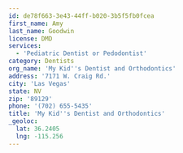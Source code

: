 ```yaml
---
id: de78f663-3e43-44ff-b020-3b5f5fb0fcea
first_name: Amy
last_name: Goodwin
license: DMD
services:
  - 'Pediatric Dentist or Pedodontist'
category: Dentists
org_name: 'My Kid''s Dentist and Orthodontics'
address: '7171 W. Craig Rd.'
city: 'Las Vegas'
state: NV
zip: '89129'
phone: '(702) 655-5435'
title: 'My Kid''s Dentist and Orthodontics'
_geoloc:
  lat: 36.2405
  lng: -115.256
---
```

